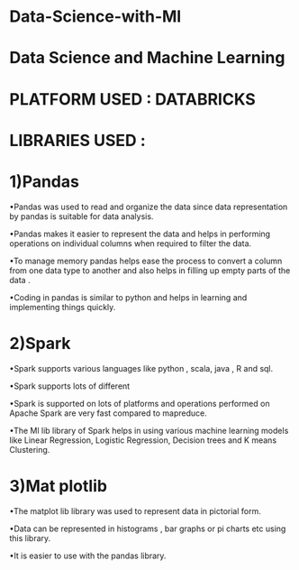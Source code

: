 # Data-Science-with-Ml
# Data Science and Machine Learning 

# PLATFORM USED : DATABRICKS 

# LIBRARIES USED :

# 1)Pandas 

•Pandas was used to read and organize the data since data representation by pandas is suitable for data analysis. 

•Pandas makes it easier to represent the data and helps in performing operations on individual columns when required to filter the data.

•To manage memory pandas helps ease the process to convert a column from one data type to another and also helps in filling up empty parts of the data .

•Coding in pandas is similar to python and helps in learning and implementing things quickly.


# 2)Spark

•Spark supports various languages like python , scala, java , R and sql.

•Spark supports lots of different

•Spark is supported on lots of platforms and operations performed on Apache Spark are very fast compared to mapreduce.

•The Ml lib library of Spark helps in using various machine learning models like Linear Regression, Logistic Regression, Decision trees and K means Clustering.


# 3)Mat plotlib

•The matplot lib library was used to represent data in pictorial form.

•Data can be represented in histograms , bar graphs or pi charts etc using this library.

•It is easier to use with the pandas library.



           
